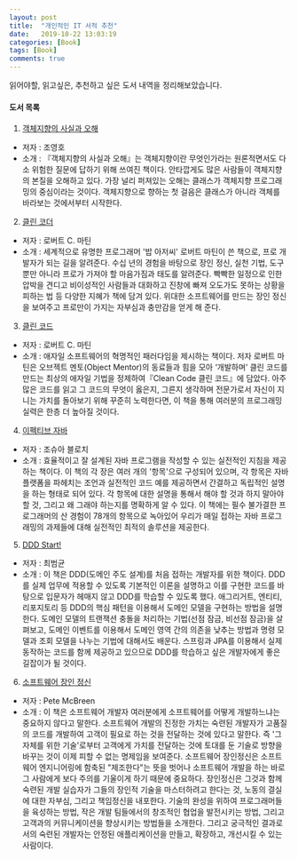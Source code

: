 ```yaml
---
layout: post
title:  "개인적인 IT 서적 추천"
date:   2019-10-22 13:03:19
categories: [Book]
tags: [Book]
comments: true
---
```

읽어야할, 읽고싶은, 추천하고 싶은 도서 내역을 정리해보았습니다.

<!--more-->

#### 도서 목록
1. [객체지향의 사실과 오해](http://www.yes24.com/Product/goods/18249021?scode=018)
- 저자 : 조영호
- 소개 : 『객체지향의 사실과 오해』는 객체지향이란 무엇인가라는 원론적면서도 다소 위험한 질문에 답하기 위해 쓰여진 책이다. 안타깝게도 많은 사람들이 객체지향의 본질을 오해하고 있다. 가장 널리 퍼져있는 오해는 클래스가 객체지향 프로그래밍의 중심이라는 것이다. 객체지향으로 향하는 첫 걸음은 클래스가 아니라 객체를 바라보는 것에서부터 시작한다.

2. [클린 코더](http://www.yes24.com/Product/Goods/29241448)
- 저자 : 로버트 C. 마틴
- 소개 : 세계적으로 유명한 프로그래머 '밥 아저씨' 로버트 마틴이 쓴 책으로, 프로 개발자가 되는 길을 알려준다. 수십 년의 경험을 바탕으로 장인 정신, 실천 기법, 도구뿐만 아니라 프로가 가져야 할 마음가짐과 태도를 알려준다. 빡빡한 일정으로 인한 압박을 견디고 비이성적인 사람들과 대화하고 진창에 빠져 오도가도 못하는 상황을 피하는 법 등 다양한 지혜가 책에 담겨 있다. 위대한 소프트웨어를 만드는 장인 정신을 보여주고 프로만이 가지는 자부심과 충만감을 얻게 해 준다.

3. [클린 코드](http://www.yes24.com/Product/Goods/11681152)
- 저자 : 로버트 C. 마틴
- 소개 : 애자일 소프트웨어의 혁명적인 패러다임을 제시하는 책이다. 저자 로버트 마틴은 오브젝트 멘토(Object Mentor)의 동료들과 힘을 모아 ‘개발하며’ 클린 코드를 만드는 최상의 애자일 기법을 정제하여『Clean Code 클린 코드』에 담았다. 아주 많은 코드를 읽고 그 코드의 무엇이 옳은지, 그른지 생각하며 전문가로서 자신이 지니는 가치를 돌아보기 위해 꾸준히 노력한다면, 이 책을 통해 여러분의 프로그래밍 실력은 한층 더 높아질 것이다.


4. [이펙티브 자바](http://www.yes24.com/Product/Goods/65551284)
- 저자 : 조슈아 블로치
- 소개 : 효율적이고 잘 설계된 자바 프로그램을 작성할 수 있는 실전적인 지침을 제공하는 책이다. 이 책의 각 장은 여러 개의 '항목'으로 구성되어 있으며, 각 항목은 자바 플랫폼을 파헤치는 조언과 실전적인 코드 예를 제공하면서 간결하고 독립적인 설명을 하는 형태로 되어 있다.
각 항목에 대한 설명을 통해서 해야 할 것과 하지 말아야 할 것, 그리고 왜 그래야 하는지를 명확하게 알 수 있다. 이 책에는 필수 불가결한 프로그래머의 산 경험이 78개의 항목으로 녹아있어 우리가 매일 접하는 자바 프로그래밍의 과제들에 대해 실전적인 최적의 솔루션을 제공한다.

5. [DDD Start!](http://www.yes24.com/Product/goods/27750871?scode=033)
- 저자 : 최범균
- 소개 : 이 책은 DDD(도메인 주도 설계)를 처음 접하는 개발자를 위한 책이다. DDD를 실제 업무에 적용할 수 있도록 기본적인 이론을 설명하고 이를 구현한 코드를 바탕으로 입문자가 헤매지 않고 DDD를 학습할 수 있도록 했다. 애그리거트, 엔티티, 리포지토리 등 DDD의 핵심 패턴을 이용해서 도메인 모델을 구현하는 방법을 설명한다. 도메인 모델의 트랜잭션 충돌을 처리하는 기법(선점 잠금, 비선점 잠금)을 살펴보고, 도메인 이벤트를 이용해서 도메인 영역 간의 의존을 낮추는 방법과 명령 모델과 조회 모델을 나누는 기법에 대해서도 배운다. 스프링과 JPA를 이용해서 실제 동작하는 코드를 함께 제공하고 있으므로 DDD를 학습하고 싶은 개발자에게 좋은 길잡이가 될 것이다.

6. [소프트웨어 장인 정신](http://www.yes24.com/Product/goods/322365)
- 저자 : Pete McBreen
- 소개 : 이 책은 소프트웨어 개발자 여러분에게 소프트웨어를 어떻게 개발하느냐는 중요하지 않다고 말한다. 소프트웨어 개발의 진정한 가치는 숙련된 개발자가 고품질의 코드를 개발하여 고객이 필요로 하는 것을 전달하는 것에 있다고 말한다. 즉 '그 자체를 위한 기술'로부터 고객에게 가치를 전달하는 것에 토대를 둔 기술로 방향을 바꾸는 것이 이제 피할 수 없는 명제임을 보여준다.
소프트웨어 장인정신은 소프트웨어 엔지니어링에 함축된 "제조한다"는 뜻을 벗어나 소프트웨어 개발을 하는 바로 그 사람에게 보다 주의를 기울이게 하기 때문에 중요하다. 장인정신은 그것과 함께 숙련된 개발 실습자가 그들의 장인적 기술을 마스터하려고 한다는 것, 노동의 결실에 대한 자부심, 그리고 책임정신을 내포한다.
기술의 완성을 위하여 프로그래머들을 육성하는 방법, 작은 개발 팀들에서의 창조적인 협업을 발전시키는 방법, 그리고 고객과의 커뮤니케이션을 향상시키는 방법들을 소개한다. 그리고 궁극적인 결과로서의 숙련된 개발자는 안정된 애플리케이션을 만들고, 확장하고, 개선시킬 수 있는 사람이다.